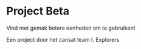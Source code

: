 # Project Beta

Vind met gemak betere eenheden om te gebruiken!

Een project door het cansat team I. Explorers

